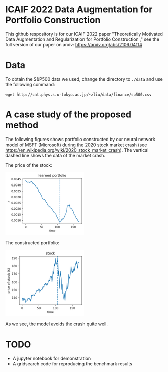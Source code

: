 # ICAIF 2022 Data Augmentation for Portfolio Construction
This github respository is for our ICAIF 2022 paper "Theoretically Motivated Data Augmentation and Regularization for Portfolio Construction
," see the full version of our paper on arxiv:
https://arxiv.org/abs/2106.04114

# Data
To obtain the S&P500 data we used, change the directory to `./data` and use the following command:
```
wget http://cat.phys.s.u-tokyo.ac.jp/~zliu/data/finance/sp500.csv
```

# A case study of the proposed method
The following figures shows portfolio constructed by our neural network model of MSFT (Microsoft) during the 2020 stock market crash (see https://en.wikipedia.org/wiki/2020_stock_market_crash). The vertical dashed line shows the data of the market crash.

The price of the stock:

<img src="figures/case_study_portfolio.png" alt="cifar10" width="250"/>


The constructed portfolio:

<img src="figures/case_study_price.png" alt="cifar10" width="250"/>

As we see, the model avoids the crash quite well.

# TODO
- A jupyter notebook for demonstration
- A gridsearch code for reproducing the benchmark results

